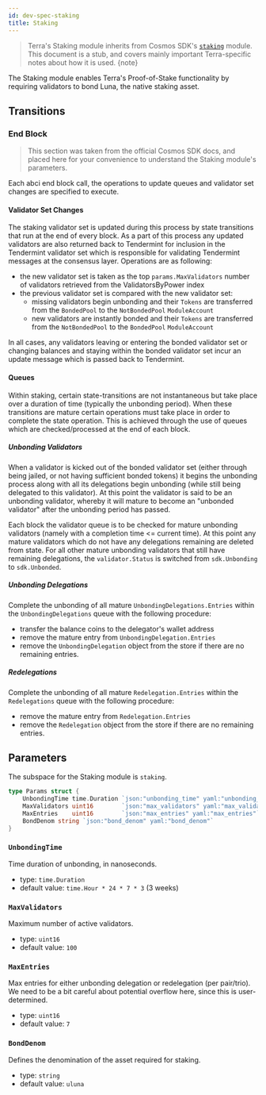 ```yaml
---
id: dev-spec-staking
title: Staking
---
```


> Terra's Staking module inherits from Cosmos SDK's [`staking`](https://github.com/cosmos/cosmos-sdk/tree/v0.37.4/docs/spec/staking) module. This document is a stub, and covers mainly important Terra-specific notes about how it is used.
{note}

The Staking module enables Terra's Proof-of-Stake functionality by requiring validators to bond Luna, the native staking asset.

## Transitions

### End Block

> This section was taken from the official Cosmos SDK docs, and placed here for your convenience to understand the Staking module's parameters.

Each abci end block call, the operations to update queues and validator set
changes are specified to execute.

#### Validator Set Changes

The staking validator set is updated during this process by state transitions
that run at the end of every block. As a part of this process any updated
validators are also returned back to Tendermint for inclusion in the Tendermint
validator set which is responsible for validating Tendermint messages at the
consensus layer. Operations are as following:

- the new validator set is taken as the top `params.MaxValidators` number of
  validators retrieved from the ValidatorsByPower index
- the previous validator set is compared with the new validator set:
  - missing validators begin unbonding and their `Tokens` are transferred from the
  `BondedPool` to the `NotBondedPool` `ModuleAccount`
  - new validators are instantly bonded and their `Tokens` are transferred from the
  `NotBondedPool` to the `BondedPool` `ModuleAccount`

In all cases, any validators leaving or entering the bonded validator set or
changing balances and staying within the bonded validator set incur an update
message which is passed back to Tendermint.

#### Queues

Within staking, certain state-transitions are not instantaneous but take place
over a duration of time (typically the unbonding period). When these
transitions are mature certain operations must take place in order to complete
the state operation. This is achieved through the use of queues which are
checked/processed at the end of each block.

##### Unbonding Validators

When a validator is kicked out of the bonded validator set (either through
being jailed, or not having sufficient bonded tokens) it begins the unbonding
process along with all its delegations begin unbonding (while still being
delegated to this validator). At this point the validator is said to be an
unbonding validator, whereby it will mature to become an "unbonded validator"
after the unbonding period has passed.

Each block the validator queue is to be checked for mature unbonding validators
(namely with a completion time <= current time). At this point any mature
validators which do not have any delegations remaining are deleted from state.
For all other mature unbonding validators that still have remaining
delegations, the `validator.Status` is switched from `sdk.Unbonding` to
`sdk.Unbonded`.

##### Unbonding Delegations

Complete the unbonding of all mature `UnbondingDelegations.Entries` within the
`UnbondingDelegations` queue with the following procedure:

- transfer the balance coins to the delegator's wallet address
- remove the mature entry from `UnbondingDelegation.Entries`
- remove the `UnbondingDelegation` object from the store if there are no
  remaining entries.

##### Redelegations

Complete the unbonding of all mature `Redelegation.Entries` within the
`Redelegations` queue with the following procedure:

- remove the mature entry from `Redelegation.Entries`
- remove the `Redelegation` object from the store if there are no
  remaining entries.

## Parameters

The subspace for the Staking module is `staking`.

```go
type Params struct {
	UnbondingTime time.Duration `json:"unbonding_time" yaml:"unbonding_time"`
	MaxValidators uint16        `json:"max_validators" yaml:"max_validators"`
	MaxEntries    uint16        `json:"max_entries" yaml:"max_entries"`
	BondDenom string `json:"bond_denom" yaml:"bond_denom"`
}
```

### `UnbondingTime`

Time duration of unbonding, in nanoseconds.

- type: `time.Duration`
- default value: `time.Hour * 24 * 7 * 3` (3 weeks)

### `MaxValidators`

Maximum number of active validators.

- type: `uint16`
- default value: `100`

### `MaxEntries`

Max entries for either unbonding delegation or redelegation (per pair/trio). We need to be a bit careful about potential overflow here, since this is user-determined.

- type: `uint16`
- default value: `7`

### `BondDenom`

Defines the denomination of the asset required for staking.

- type: `string`
- default value: `uluna`
